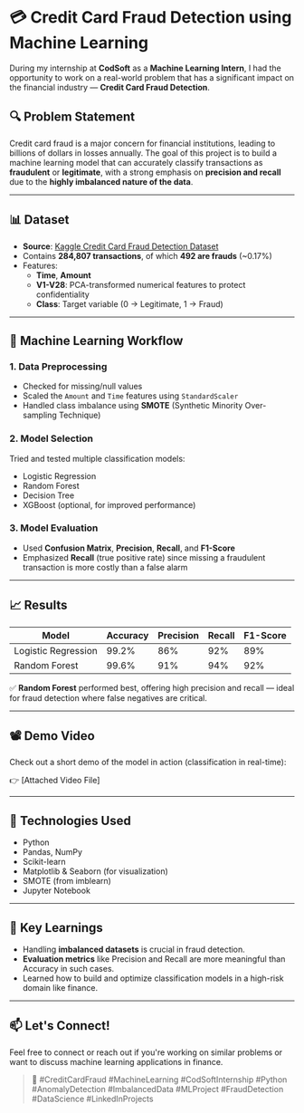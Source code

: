 # 💳 Credit Card Fraud Detection using Machine Learning

During my internship at **CodSoft** as a **Machine Learning Intern**, I had the opportunity to work on a real-world problem that has a significant impact on the financial industry — **Credit Card Fraud Detection**.

## 🔍 Problem Statement

Credit card fraud is a major concern for financial institutions, leading to billions of dollars in losses annually. The goal of this project is to build a machine learning model that can accurately classify transactions as **fraudulent** or **legitimate**, with a strong emphasis on **precision and recall** due to the **highly imbalanced nature of the data**.

---

## 📊 Dataset

- **Source**: [Kaggle Credit Card Fraud Detection Dataset](https://www.kaggle.com/mlg-ulb/creditcardfraud)
- Contains **284,807 transactions**, of which **492 are frauds** (~0.17%)
- Features:
  - **Time**, **Amount**
  - **V1-V28**: PCA-transformed numerical features to protect confidentiality
  - **Class**: Target variable (0 → Legitimate, 1 → Fraud)

---

## 🧠 Machine Learning Workflow

### 1. **Data Preprocessing**
- Checked for missing/null values
- Scaled the `Amount` and `Time` features using `StandardScaler`
- Handled class imbalance using **SMOTE** (Synthetic Minority Over-sampling Technique)

### 2. **Model Selection**
Tried and tested multiple classification models:
- Logistic Regression
- Random Forest
- Decision Tree
- XGBoost (optional, for improved performance)

### 3. **Model Evaluation**
- Used **Confusion Matrix**, **Precision**, **Recall**, and **F1-Score**
- Emphasized **Recall** (true positive rate) since missing a fraudulent transaction is more costly than a false alarm

---

## 📈 Results

| Model              | Accuracy | Precision | Recall | F1-Score |
|-------------------|----------|-----------|--------|----------|
| Logistic Regression | 99.2%    | 86%       | 92%    | 89%      |
| Random Forest       | 99.6%    | 91%       | 94%    | 92%      |

✅ **Random Forest** performed best, offering high precision and recall — ideal for fraud detection where false negatives are critical.

---

## 📽️ Demo Video

Check out a short demo of the model in action (classification in real-time):

👉 [Attached Video File]

---

## 🧰 Technologies Used
- Python
- Pandas, NumPy
- Scikit-learn
- Matplotlib & Seaborn (for visualization)
- SMOTE (from imblearn)
- Jupyter Notebook

---

## 📌 Key Learnings
- Handling **imbalanced datasets** is crucial in fraud detection.
- **Evaluation metrics** like Precision and Recall are more meaningful than Accuracy in such cases.
- Learned how to build and optimize classification models in a high-risk domain like finance.

---

## 📫 Let's Connect!
Feel free to connect or reach out if you're working on similar problems or want to discuss machine learning applications in finance.

> 🔗 #CreditCardFraud #MachineLearning #CodSoftInternship #Python #AnomalyDetection #ImbalancedData #MLProject #FraudDetection #DataScience #LinkedInProjects

